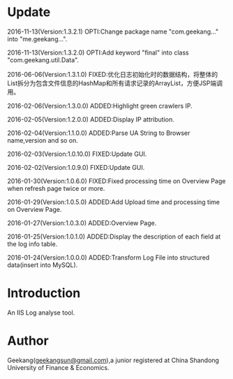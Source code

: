 # Update
2016-11-13(Version:1.3.2.1) OPTI:Change package name "com.geekang..." into "me.geekang...".

2016-11-13(Version:1.3.2.0) OPTI:Add keyword "final" into class "com.geekang.util.Data".

2016-06-06(Version:1.3.1.0) FIXED:优化日志初始化时的数据结构，将整体的List拆分为包含文件信息的HashMap和所有请求记录的ArrayList，方便JSP端调用。

2016-02-06(Version:1.3.0.0) ADDED:Highlight green crawlers IP.

2016-02-05(Version:1.2.0.0) ADDED:Display IP attribution.

2016-02-04(Version:1.1.0.0) ADDED:Parse UA String to Browser name,version and so on.

2016-02-03(Version:1.0.10.0) FIXED:Update GUI.

2016-02-02(Version:1.0.9.0) FIXED:Update GUI.

2016-01-30(Version:1.0.6.0) FIXED:Fixed processing time on Overview Page when refresh page twice or more.

2016-01-29(Version:1.0.5.0) ADDED:Add Upload time and processing time on Overview Page.

2016-01-27(Version:1.0.3.0) ADDED:Overview Page.
  
2016-01-25(Version:1.0.1.0) ADDED:Display the description of each field at the log info table.
  
2016-01-24(Version:1.0.0.0) ADDED:Transform Log File into structured data(insert into MySQL).

# Introduction

An IIS Log analyse tool.

# Author

Geekang(geekangsun@gmail.com),a junior registered at China Shandong University of Finance & Economics.